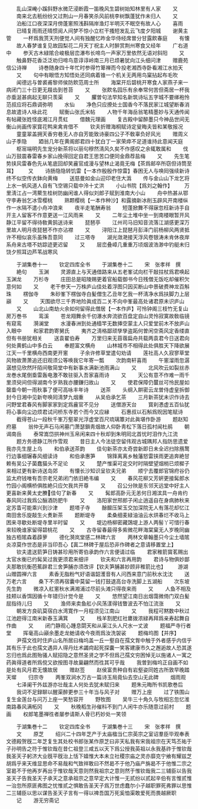 <!-- { "loadSidebar": true } -->
　　乱山深崦小蹊斜野水微茫浸断霞一笛晚风生碧树始知林里有人家
　　又
　　南来北去秖纷纷又过荆山一月春笑杀风前桃李树飘蓬犹作未归人
　　又
　　泊船江口夜深深月傍蓬窻照浅斟隔岸渔灯半明灭不眠空有故人心
　　喜雨
　　已晴复雨雨还晴惯阅人间梦不惊小立栏干搔短发乱云飞度夕阳城
　　谢黄主管
　　一杯爲我贳天刑便觉人间有独醒忆昨金华侍经席曽分甘露飮春庭
　　有懐
　　故人春梦谁复见故园梨花二月天丁祝主人时醉赏荆州寒食又经年
　　广右道中
　　参天古木緑隂合峻极层峦瀑布长啼鸟一声家万里依然无语对斜阳
　　又
　　触鼻野花香泛泛劝归啼鸟意谆谆岭南三月已烦暑犹向江头细问津
　　赠鹿苑信公诗禅
　　诗巻随身四十年忙时参得竹箄禅而今投老湘西寺卧看湘江水拍天
　　又
　　句中有眼悟方知悟处还同病着锥一个机关无两用鸟窠拈起布毛吹
　　闻德远与曽裘甫黎师侯防飮范周士所
　　海棠开后碧桃开寒食人家燕子来一病闭门三十日更无屐齿到苍苔
　　又
　　张飮名园乐有余奉常何苦但斋居一杯我亦埀涎甚病起无聊只羡渠
　　又
　　臞曽句法早知名新筑诗坛五字城不要绨袍怜范叔应将石鼎调弥明
　　水仙
　　净色只应撩处士国香今不落民家江城望断春消息故遣诗人咏此花
　　赋衡山张氏米帖
　　人物千年海岳翁笔精墨妙与天通传闻有帖藏张姓怪底湘江月贯虹
　　借魏元理画
　　复古殿中留醉墨只今神品世间无衡山尚画传家寳花鸭来禽肯借不
　　钦夫折赠海桐赋诗定叟晦夫皆和某敬报况
　　童童翠盖拥天香穷巷无人亦自芳能致诗豪四公子不敎辜负好风光
　　赠周义山子季隐
　　廼翁几年在黄阁郎君四十犹白丁一家荣瘁不足道谁持此意闻天庭
　　枢宻端明先生宠分新茶将以丽句穆然淸风久矣不作感叹之余辄敢属和
　　伐山万鼓震春雷春乡家山挽得回定自君王思苦口便同金鼎荐盐梅
　　又
　　先生笔势挟风雷春色先从笔底回却笑麄官成漫与望林止渴竟无梅【茶爲邮卒所窃但诗筒至耳】
　　又
　　诗肠隐隐转饥雷【一本作殷殷作惊雷】春困无人与唤囘强续新诗终不似空传衣鉢向黄梅
　　送慈曼如金山迎印老住大潙
　　传与金山山下龙乞将上水一帆风道人自有飞空锡只载中泠十丈洪
　　小山书院【爲刘之翰作】
　　万里淸江占一湾藂生桂树防幽闲谁人得似刘郎子赋到淮南大小山
　　舟中热甚从鄂守李寿翁乞冰雪樱桃
　　熟颗樱桃【一本作种沙】和露摘新冰削玉辟风开南楼纵作一水隔不遣小舟冲浪来
　　夜半走笔酬寿翁
　　短蓬掀舞不得寐忽枉新诗手自开主人留客不作意更送一江风雨来
　　又
　　二年尘土堆中坐一到南楼眼暂开风静江平留不得待敎黄鹄送诗来
　　琵琶亭
　　江州司马旧知音流落江湖感更深万里故人明月夜琵琶不作亦沾襟
　　又
　　浔阳江上琵琶月彭泽门前杨柳风两贤抵许不相似哀乐虽殊吾意同
　　过三塔寺
　　湖光潋滟接天浮风卷银涛未肯休夜岸系舟来古塔不妨踪迹更迟留
　　又
　　层峦叠嶂几重重万顷烟波浩渺中钓艇未归饶夕照耳边芦苇战寒风














　　于湖集巻十一
　　钦定四库全书
　　于湖集巻十二
　　宋　张孝祥　撰
　　絶句
　　玉渊
　　灵源直上与天通借路来从五老峯试向栏干敲拄杖爲君唤起玉渊龙
　　万杉寺
　　庄田总是昭陵赐更着官船载御书今日残僧无饭吃却催积欠意何如
　　又
　　老干参天一万株庐山佳处着浮图只因买断山中景破费神龙百斛珠
　　楞伽寺
　　朱砂峯下楞伽寺白髪僧生乙丑年乞我一杯淸净水爲扶脚力上层巓
　　又
　　天围欲尽三千界地险眞成百二关不向中峯最高处诸君原未识庐山
　　又
　　山北山南劫火余如何留得此僧居【一本作庐】可怜钟阁三枝竹无复山房万巻书
　　鸾溪
　　苍龙翔舞余千仞瀑水奔流欲百盘定自山灵怜寂寞故敎临镜有窥鸾
　　漪澜堂
　　水漫春洲到处通樯竿无数挿空蒙主人只爱堂前木不放庐山入眼中
　　和家君韵寄舅氏
　　夷齐之淸格鄙顽孳孳盗跖何曽闲空斋风定香缕直但有书册犹相关
　　送袁翟伯寿
　　万里归来无苜蓿扁舟共载两袁君今日送君向何处黄鹤山中多白云
　　奉题富文横舟
　　山林城市不相得此处俱胜天下降欲展江天一千里横舟西南更开窻
　　子余许修草堂遣句劝请
　　莲社高人久寂寥草堂风物故萧萧追还旧观须公等唤我它年寄一瓢
　　次韵南轩喜雨
　　午窻溜雨忽潺潺想见欣然阡陌间敬简堂中有新事水满新池雨满山
　　又
　　北风吹云如裂丝赤龙巻水尾倒埀雷轰电激不敢驻驱入吾家喜雨诗
　　又
　　天公有意不作难一雨千里须臾间但得湖南今岁熟我亦腰鎌归故山
　　又
　　使君保障仍蠒丝可怜民屋如罄埀今朝一雨秋事了便可高咏丰年诗
　　送茶
　　头纲入餠密云龙曽侍虚皇拆御封今日湘中见新夸唤囘淸梦九烟重
　　从吴伯承乞茶
　　三月新茶犹未识作诗去问野堂君春风有脚家家到定爲麄官不见分
　　送僧游天台
　　寳刹慿虚五百仙犹将心事向尘边烦君试问桥东寺若个而今又应縁
　　石惠叔以石斛爲贶因笔赋诗
　　截得苍山一段秋千峯万壑翠光浮虚堂百尺琉璃簟对此眞堪作卧游
　　题赵知府墓
　　翁仲无声石马闲墓门萧瑟鎻靑烟故人仰卧靑松下落日孤村闻杜鹃
　　朝谒南岳
　　泰常嵩岱拱神州玉帛闲来四十秋却到朱明囘北首忧时泪作九江流
　　题方务德静江所作雪观
　　昔日主人今法徒空留伟观古城隅邦人指防思遗爱我亦先生屋上乌
　　和伯承送茶韵
　　佳句新茶亦太奇尝新即日未全迟扫除鴈鹜行边事细辗春风细读诗
　　和伯承惠笋
　　锦箨离离乡触藩怒雷挟雨更追奔絶甘赖有吴公子菌蠢猫头不足论
　　又
　　楚产惟渠可定交时时隔壁望烟梢已烦穉子来相过更有新诗送岛郊
　　有懐长沙知识呈钦夫兄弟
　　顺宁去覆郎官锦府谷仍监太府钱唯有吾宗老兄弟闭门依旧絶韦编
　　又
　　春风花柳又芳姸更接髯郎水竹园小阁横桥俱胜絶只应欠我共开尊
　　又
　　召公分陜是东邻天远堂中好主人更喜新来黄太史賸佳句了新春
　　又
　　髯郎高卧元无恙何日湘滨具一舟肯约春风同过我爲公酾酒防肥牛
　　又
　　洛阳家世邢郎子闲止逍遥自在身病肺秋来定苏眚可能乘兴到沙津
　　题塔子寺
　　酴醿压架玉交加深院无人有落花却忆江南田舍乐旋敲生火煑新茶
　　题断堤寺
　　柔桑细麦緑油油云水烘春烂不收马上困来寻歇处断堤寺里半时留
　　又
　　堤边杨柳密藏鵶堤上游人两髻丫可惜行春来较晚谁家留得碧桃花
　　又
　　古寺留春最得多紫微花畔海棠窠无人岁晚同幽独古栢隂森着薜萝
　　德化漪岚堂感二林碑六言
　　两林文章翰墨只今尘土墙隂炎凉莫作世态是非当印吾心【寘二林碑于屋后恐非作碑者之意请移置堂上】
　　钦夫遣送箭笋日铸甚珍用所寄伯承韵作六言便请过临
　　君家稚箭寳茗赐出太官水衡已约髯吴过我更须君来细评
　　钦夫和六言再用韵
　　君诗与物俱妙鄙夫那敢抗衡芭蕉辟君三舍笋脯亦须改评【钦夫笋脯甚妙顾非稚箭比也】
　　游湖山赠圆禅六言
　　素香无脂粉气好语谐韶濩音有人问西来意门前秋水沈沈
　　送万老六言
　　桑下不须再宿囊中莫留一钱打鼓退高台寺洗脚上五湖船
　　次东坡先生韵
　　微凉入舡窻秋水满湘浦过尽前头滩只得夜来雨
　　又
　　人鱼不相及挂颊以香饵因循十年错归计觉今是
　　又
　　悠然望江南日出烟霭微倚门双白髪屈指待儿归
　　又
　　渔师来卖鱼舡小风荡漾得钱瞥波去不怕江流涨
　　又
　　朝发方良矶莫宿白水湾寛作一月程须见江南山
　　又
　　我程可黙数中秋过江池趂得江南米新舂玉满箕
　　又
　　栈羊割肥红社罋拨浓緑再拜爲亲寿起舞自作曲
　　又
　　闭门静观心踵息閟天和从渠江头人尺水一丈波
　　题福严寺行者堂
　　挥毫高山巓余墨走龙虵请收今夜雨爲汝洗袈裟
　　题梅坞图【并序】
　　尹孺文徃时住庐山名所居曰梅坞盖一丘一壑自在孺文胷中触于外者感乎内信乎其有乐于此也孺文遇异人得丹灶术蠲疴起死探囊一笑客建康市久之邂逅故人恐其遂忘归也爲此图殆骚人赋招隐之意然圣贤之学不但爲己孺文穷困悼无以施诸人一寓之药眞得道者所爲傥又欲按图寻故巢翩然而徃其可乎哉
　　我曽到梅坞正自画不如是处有风月君无懐故居
　　赠赵签
　　赵侯富贵种自有岩壑姿同姓古所敦早晚踏天墀
　　归宗寺
　　两峯双涧水万古一篇诗玉局竟仙去空山无此碑
　　烟雨观
　　七泽阑干外兹游亦壮哉主人何处去犹未赋归来
　　题朱元晦所书凯歌巻后
　　我词不足録聊以醒渠醉更参三十年当与风子对
　　赠万上座
　　过了铁围山复生金莲台与问万上座一笑愁容开
　　野牧图
　　吴牛三十角久与牧相忘忽忆淮南路春风满柘冈
　　又
　　秋晚稻生孙催科不到门人闲牛亦乐随意过前村
　　题画
　　权郎笔墨禅徃者屡参请斯人骨已朽妙处一笑领







　　于湖集巻十二
　　钦定四库全书
　　于湖集巻十三
　　宋　张孝祥　撰
　　文
　　原芝
　　绍兴二十四年芝产于太庙楹当仁宗英宗之室诏羣臣毕观奉表文德殿贺旣二年芝复生其处校书郎张某作原芝曰非天私我有宋我祖宗在天笃丕祐于子孙明告之符于惟钦哉在昔仁祖登三咸五以天下爲公授我英祖以永我基祚于惟钦哉我圣天子躬济大业旣平旣治上恬下嬉惟大本未立社稷宗庙之灵亦靡克宁飨有耀兹芝胡爲乎来天维显思命不易哉和气致祥敢曰不然曷不于他乃庙产旃曷不于他惟二宗之室曷不于他再岁再出于惟钦哉天意则然我祖宗之意则然于惟钦哉我二三辅臣以告我圣天子告我圣天子承天之意承祖宗之意早定大计惟一无贰纷以贰起辛伯有言惟贰惟一治忽所原匪弗图之忧惟贰之惧敢告圣天子爲万世虑蠢尔小子越职罪死弗罪以思惟二三辅臣以思以谋告圣天子言有一得以禆吾国万死奚恤渠敢爱死而畏越厥职
　　记
　　游无穷斋记
